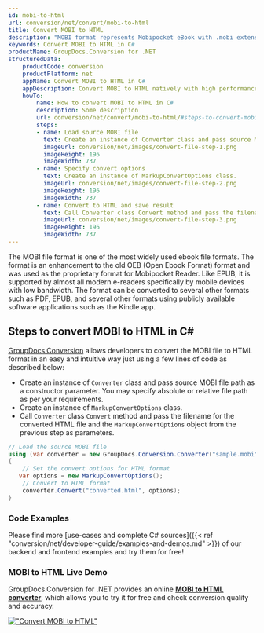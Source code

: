 ```yaml
---
id: mobi-to-html
url: conversion/net/convert/mobi-to-html
title: Convert MOBI to HTML
description: "MOBI format represents Mobipocket eBook with .mobi extension. Learn how to convert MOBI to HTML file programmatically in C# language using GroupDocs.Conversion for .NET library."
keywords: Convert MOBI to HTML in C#
productName: GroupDocs.Conversion for .NET
structuredData:
    productCode: conversion
    productPlatform: net
    appName: Convert MOBI to HTML in C#
    appDescription: Convert MOBI to HTML natively with high performance using C# language and server side GroupDocs.Conversion for .NET APIs, without the use of any software like Microsoft or Open Office.
    howTo:
        name: How to convert MOBI to HTML in C# 
        description: Some description
        url: conversion/net/convert/mobi-to-html/#steps-to-convert-mobi-to-html-in-c
        steps:
        - name: Load source MOBI file 
          text: Create an instance of Converter class and pass source MOBI file path as a constructor parameter. You may specify absolute or relative file path as per your requirements. 
          imageUrl: conversion/net/images/convert-file-step-1.png
          imageHeight: 196
          imageWidth: 737
        - name: Specify convert options 
          text: Create an instance of MarkupConvertOptions class.
          imageUrl: conversion/net/images/convert-file-step-2.png
          imageHeight: 196
          imageWidth: 737
        - name: Convert to HTML and save result 
          text: Call Converter class Convert method and pass the filename for the converted HTML file and the MarkupConvertOptions object from the previous step as parameters.
          imageUrl: conversion/net/images/convert-file-step-3.png
          imageHeight: 196
          imageWidth: 737
---
```


The MOBI file format is one of the most widely used ebook file formats. The format is an enhancement to the old OEB (Open Ebook Format) format and was used as the proprietary format for Mobipocket Reader. Like EPUB, it is supported by almost all modern e-readers specifically by mobile devices with low bandwidth. The format can be converted to several other formats such as PDF, EPUB, and several other formats using publicly available software applications such as the Kindle app.

## Steps to convert MOBI to HTML in C#

[GroupDocs.Conversion](https://products.groupdocs.com/conversion/net) allows developers to convert the MOBI file to HTML format in an easy and intuitive way just using a few lines of code as described below:

* Create an instance of `Converter` class and pass source MOBI file path as a constructor parameter. You may specify absolute or relative file path as per your requirements. 
* Create an instance of `MarkupConvertOptions` class.
* Call `Converter` class `Convert` method and pass the filename for the converted HTML file and the `MarkupConvertOptions` object from the previous step as parameters.

```csharp
// Load the source MOBI file
using (var converter = new GroupDocs.Conversion.Converter("sample.mobi"))
{
    // Set the convert options for HTML format
   var options = new MarkupConvertOptions();
    // Convert to HTML format
    converter.Convert("converted.html", options);
}
```

### Code Examples

Please find more [use-cases and complete C# sources]({{< ref "conversion/net/developer-guide/examples-and-demos.md" >}}) of our backend and frontend examples and try them for free!

### MOBI to HTML Live Demo

GroupDocs.Conversion for .NET provides an online [**MOBI to HTML converter**](https://products.groupdocs.app/conversion/mobi-to-html), which allows you to try it for free and check conversion quality and accuracy.

[!["Convert MOBI to HTML"](conversion/net/images/convert-to-html/convert-mobi-to-html.png)](https://products.groupdocs.app/conversion/mobi-to-html)